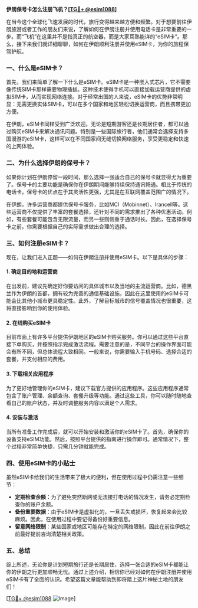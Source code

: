 **伊朗保号卡怎么注册飞机？[[TG💪+ @esim1088](https://t.me/s/esim1088)]**

在当今这个全球化飞速发展的时代，旅行变得越来越方便和频繁。对于想要前往伊朗旅游或者工作的朋友们来说，了解如何在伊朗注册并使用电话卡是非常重要的一步。而“飞机”在这里并不是指真正的航空器，而是大家耳熟能详的“eSIM卡”。那么，接下来我们就详细聊聊，如何在伊朗顺利注册并使用eSIM卡，为你的旅程保驾护航。

### 一、什么是eSIM卡？

首先，我们来简单了解一下什么是eSIM卡。eSIM卡是一种嵌入式芯片，它不需要像传统SIM卡那样需要物理插拔。这种技术使得手机可以直接加载运营商提供的虚拟SIM卡，从而实现网络连接。对于经常出国的人来说，eSIM卡的优势非常明显：无需更换实体SIM卡，可以在多个国家和地区轻松切换运营商，而且携带更加方便。

在伊朗，eSIM卡同样受到广泛欢迎。无论是短期游客还是长期居住者，都可以通过购买eSIM卡来解决通讯问题。特别是一些国际旅行者，他们通常会选择支持多国漫游的eSIM卡，这样可以在不同国家间无缝切换网络服务，享受更稳定和快速的上网体验。

### 二、为什么选择伊朗的保号卡？

如果你计划在伊朗停留一段时间，那么选择一张适合自己的保号卡就显得尤为重要了。保号卡的主要功能是确保你在伊朗期间能够持续保持通讯畅通。相比于传统的电话卡，保号卡的优点在于其灵活性更强，尤其是在互联网覆盖范围广的情况下。

在伊朗，许多运营商都提供保号卡服务，比如MCI（Mobinnet）、Irancell等。这些运营商不仅提供了丰富的套餐选择，还针对不同的需求推出了各种优惠活动。例如，有些套餐可能包含无限流量，而另一些则侧重于通话时长。因此，在选择保号卡之前，你需要根据自己的实际需求做出合理的选择。

### 三、如何注册eSIM卡？

现在，让我们进入正题——如何在伊朗注册并使用eSIM卡。以下是具体的步骤：

#### 1. 确定目的地和运营商

在出发前，建议先确定好你要访问的具体城市以及当地的主流运营商。比如，德黑兰作为伊朗的首都，拥有较为完善的通信基础设施，因此在这里使用的eSIM卡可能会比其他小城市更具稳定性。此外，了解目标城市的信号覆盖情况也很重要，这将直接影响到你的使用体验。

#### 2. 在线购买eSIM卡

目前市面上有许多平台提供伊朗地区的eSIM卡购买服务。你可以通过这些平台直接下单购买，并按照指示完成激活流程。需要注意的是，不同平台的操作界面可能会有所不同，但总体流程大致相同。一般来说，你需要输入手机号码、选择合适的套餐，并支付相应的费用。

#### 3. 下载相关应用程序

为了更好地管理你的eSIM卡，建议下载官方提供的应用程序。这些应用程序通常包含了账户管理、余额查询、套餐升级等功能。通过这些工具，你可以随时随地查看自己的账户状态，并及时调整服务内容以满足个人需求。

#### 4. 安装与激活

当所有准备工作完成后，就可以开始安装和激活你的eSIM卡了。首先，确保你的设备支持eSIM功能。然后，按照平台提供的指南进行操作即可。通常情况下，整个过程非常简单快捷，只需几分钟就能完成。

### 四、使用eSIM卡的小贴士

虽然eSIM卡给我们的生活带来了极大的便利，但在使用过程中仍需注意一些细节：

- **定期检查余额**：为了避免突然断网或无法接打电话的情况发生，请务必定期检查你的账户余额。
- **备份重要数据**：由于eSIM卡是虚拟化的，一旦丢失或损坏，恢复起来会比较麻烦。因此，在使用过程中要记得备份好重要信息。
- **留意网络限制**：某些国家或地区可能存在特定的网络限制，因此在前往伊朗之前最好提前咨询清楚相关政策。

### 五、总结

综上所述，无论你是计划短期旅行还是长期居住，选择一张合适的eSIM卡都能让你的伊朗之行更加顺畅无忧。通过上述介绍，相信你已经对如何在伊朗注册并使用eSIM卡有了全面的认识。希望这篇文章能帮助到即将踏上这片神秘土地的朋友们！

[[TG💪+ @esim1088](https://t.me/s/esim1088) ![Image](https://i.postimg.cc/4NQfJmqS/Snipaste-2025-05-13-00-14-12.png)]
